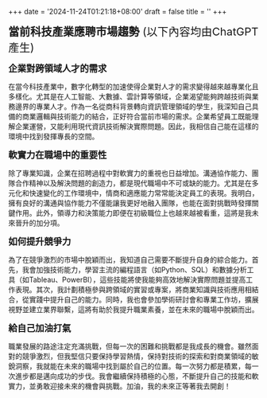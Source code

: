 +++
date = '2024-11-24T01:21:18+08:00'
draft = false
title = ''
+++

<span style="font-size: 22px;">**當前科技產業應聘市場趨勢** (以下內容均由ChatGPT產生) </span>

<span style="font-size: 18px;">**企業對跨領域人才的需求**</span>

在當今科技產業中，數字化轉型的加速使得企業對人才的需求變得越來越專業化且多樣化。尤其是在人工智能、大數據、雲計算等領域，企業渴望能夠跨越技術與業務邊界的專業人才。作為一名從商科背景轉向資訊管理領域的學生，我深知自己具備的商業邏輯與技術能力的結合，正好符合當前市場的需求。企業希望員工既能理解企業運營，又能利用現代資訊技術解決實際問題。因此，我相信自己能在這樣的環境中找到發揮專長的空間。

<span style="font-size: 18px;">**軟實力在職場中的重要性**</span>

除了專業知識，企業在招聘過程中對軟實力的重視也日益增加。溝通協作能力、團隊合作精神以及解決問題的創造力，都是現代職場中不可或缺的能力。尤其是在多元化和快速變化的工作環境中，情商和適應能力常常能決定員工的表現。我明白，擁有良好的溝通與協作能力不僅能讓我更好地融入團隊，也能在面對挑戰時發揮關鍵作用。此外，領導力和決策能力即便在初級職位上也越來越被看重，這將是我未來晉升的加分項。

<span style="font-size: 18px;">**如何提升競爭力**</span>

為了在競爭激烈的市場中脫穎而出，我知道自己需要不斷提升自身的綜合能力。首先，我會加強技術能力，學習主流的編程語言（如Python、SQL）和數據分析工具（如Tableau、PowerBI），這些技能將使我能夠高效地解決實際問題並提高工作表現。其次，我計劃積極參與跨領域的實習或專案，將商業知識與技術應用相結合，從實踐中提升自己的能力。同時，我也會參加學術研討會和專業工作坊，擴展視野並建立業界聯繫，這將有助於我提升職業素養，並在未來的職場中脫穎而出。

<span style="font-size: 18px;">**給自己加油打氣**</span>

職業發展的路途注定充滿挑戰，但每一次的困難和挑戰都是我成長的機會。雖然面對的競爭激烈，但我堅信只要保持學習熱情，保持對技術的探索和對商業領域的敏銳洞察，我就能在未來的職場中找到屬於自己的位置。每一次努力都是積累，每一次進步都是邁向成功的步伐。我會繼續保持積極的心態，不斷提升自己的技能和軟實力，並勇敢迎接未來的機會與挑戰。加油，我的未來正等著我去開創！